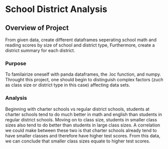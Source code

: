 # School District Analysis

## Overview of Project
  From given data, create different dataframes seperating school math and reading scores by size of school and district type, Furthermore, create a district summary for each district.
  
### Purpose
  To familairize oneself with panda dataframes, the .loc function, and numpy. Throught this project, one should begin to distinguish complex factors (zuch as class size or district type in this case) affecting data sets.
 
### Analysis
Beginning with charter schools vs regular district schools, students at charter schools tend to do much better in math and english than students in regular district schools. Moving on to class size, students in smaller class sizes also tend to do better than students in large class sizes. A correlation we could make between these two is that charter schools already tend to have smaller classes and therefore have higher test scores. From this data, we can conclude that smaller class sizes equate to higher test scores.  
